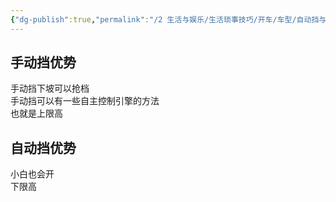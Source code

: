 ```yaml
---
{"dg-publish":true,"permalink":"/2 生活与娱乐/生活琐事技巧/开车/车型/自动挡与手动挡对比/","title":"自动挡与手动挡对比"}
---
```



## 手动挡优势
手动挡下坡可以抢档  
手动挡可以有一些自主控制引擎的方法  
也就是上限高

## 自动挡优势
小白也会开  
下限高
